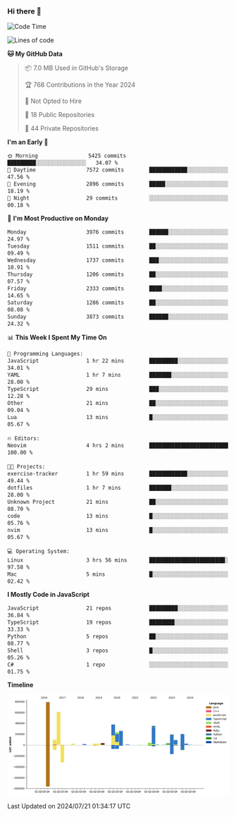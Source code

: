 ### Hi there 👋

<!--
**Clumsy-Coder/Clumsy-Coder** is a ✨ _special_ ✨ repository because its `README.md` (this file) appears on your GitHub profile.

Here are some ideas to get you started:

- 🔭 I’m currently working on ...
- 🌱 I’m currently learning ...
- 👯 I’m looking to collaborate on ...
- 🤔 I’m looking for help with ...
- 💬 Ask me about ...
- 📫 How to reach me: ...
- 😄 Pronouns: ...
- ⚡ Fun fact: ...
-->

<!-- anmol098/waka-readme-stats -->
<!--START_SECTION:waka-->
![Code Time](http://img.shields.io/badge/Code%20Time-834%20hrs%2029%20mins-blue)

![Lines of code](https://img.shields.io/badge/From%20Hello%20World%20I%27ve%20Written-3.4%20million%20lines%20of%20code-blue)

**🐱 My GitHub Data** 

> 📦 7.0 MB Used in GitHub's Storage 
 > 
> 🏆 768 Contributions in the Year 2024
 > 
> 🚫 Not Opted to Hire
 > 
> 📜 18 Public Repositories 
 > 
> 🔑 44 Private Repositories 
 > 
**I'm an Early 🐤** 

```text
🌞 Morning                5425 commits        █████████░░░░░░░░░░░░░░░░   34.07 % 
🌆 Daytime                7572 commits        ████████████░░░░░░░░░░░░░   47.56 % 
🌃 Evening                2896 commits        █████░░░░░░░░░░░░░░░░░░░░   18.19 % 
🌙 Night                  29 commits          ░░░░░░░░░░░░░░░░░░░░░░░░░   00.18 % 
```
📅 **I'm Most Productive on Monday** 

```text
Monday                   3976 commits        ██████░░░░░░░░░░░░░░░░░░░   24.97 % 
Tuesday                  1511 commits        ██░░░░░░░░░░░░░░░░░░░░░░░   09.49 % 
Wednesday                1737 commits        ███░░░░░░░░░░░░░░░░░░░░░░   10.91 % 
Thursday                 1206 commits        ██░░░░░░░░░░░░░░░░░░░░░░░   07.57 % 
Friday                   2333 commits        ████░░░░░░░░░░░░░░░░░░░░░   14.65 % 
Saturday                 1286 commits        ██░░░░░░░░░░░░░░░░░░░░░░░   08.08 % 
Sunday                   3873 commits        ██████░░░░░░░░░░░░░░░░░░░   24.32 % 
```


📊 **This Week I Spent My Time On** 

```text
💬 Programming Languages: 
JavaScript               1 hr 22 mins        █████████░░░░░░░░░░░░░░░░   34.01 % 
YAML                     1 hr 7 mins         ███████░░░░░░░░░░░░░░░░░░   28.00 % 
TypeScript               29 mins             ███░░░░░░░░░░░░░░░░░░░░░░   12.28 % 
Other                    21 mins             ██░░░░░░░░░░░░░░░░░░░░░░░   09.04 % 
Lua                      13 mins             █░░░░░░░░░░░░░░░░░░░░░░░░   05.67 % 

🔥 Editors: 
Neovim                   4 hrs 2 mins        █████████████████████████   100.00 % 

🐱‍💻 Projects: 
exercise-tracker         1 hr 59 mins        ████████████░░░░░░░░░░░░░   49.44 % 
dotfiles                 1 hr 7 mins         ███████░░░░░░░░░░░░░░░░░░   28.00 % 
Unknown Project          21 mins             ██░░░░░░░░░░░░░░░░░░░░░░░   08.70 % 
code                     13 mins             █░░░░░░░░░░░░░░░░░░░░░░░░   05.76 % 
nvim                     13 mins             █░░░░░░░░░░░░░░░░░░░░░░░░   05.67 % 

💻 Operating System: 
Linux                    3 hrs 56 mins       ████████████████████████░   97.58 % 
Mac                      5 mins              █░░░░░░░░░░░░░░░░░░░░░░░░   02.42 % 
```

**I Mostly Code in JavaScript** 

```text
JavaScript               21 repos            █████████░░░░░░░░░░░░░░░░   36.84 % 
TypeScript               19 repos            ████████░░░░░░░░░░░░░░░░░   33.33 % 
Python                   5 repos             ██░░░░░░░░░░░░░░░░░░░░░░░   08.77 % 
Shell                    3 repos             █░░░░░░░░░░░░░░░░░░░░░░░░   05.26 % 
C#                       1 repo              ░░░░░░░░░░░░░░░░░░░░░░░░░   01.75 % 
```



**Timeline**

![Lines of Code chart](https://raw.githubusercontent.com/Clumsy-Coder/Clumsy-Coder/main/assets/bar_graph.png)


 Last Updated on 2024/07/21 01:34:17 UTC
<!--END_SECTION:waka-->
